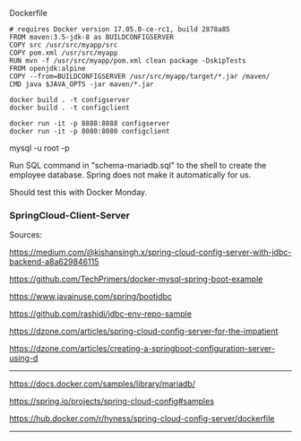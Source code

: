 Dockerfile

```
# requires Docker version 17.05.0-ce-rc1, build 2878a85
FROM maven:3.5-jdk-8 as BUILDCONFIGSERVER
COPY src /usr/src/myapp/src
COPY pom.xml /usr/src/myapp
RUN mvn -f /usr/src/myapp/pom.xml clean package -DskipTests
FROM openjdk:alpine
COPY --from=BUILDCONFIGSERVER /usr/src/myapp/target/*.jar /maven/
CMD java $JAVA_OPTS -jar maven/*.jar
```
```
docker build . -t configserver
docker build . -t configclient

```

``` 
docker run -it -p 8888:8888 configserver
docker run -it -p 8080:8080 configclient

```

mysql -u root -p

Run SQL command in "schema-mariadb.sql" to the shell to create the employee database. Spring does not make it automatically for us. 

Should test this with Docker Monday. 

### SpringCloud-Client-Server

Sources:

https://medium.com/@kishansingh.x/spring-cloud-config-server-with-jdbc-backend-a8a629846115

https://github.com/TechPrimers/docker-mysql-spring-boot-example

https://www.javainuse.com/spring/bootjdbc

https://github.com/rashidi/jdbc-env-repo-sample

https://dzone.com/articles/spring-cloud-config-server-for-the-impatient

https://dzone.com/articles/creating-a-springboot-configuration-server-using-d

-------------------------------------------------------------------


https://docs.docker.com/samples/library/mariadb/

https://spring.io/projects/spring-cloud-config#samples

https://hub.docker.com/r/hyness/spring-cloud-config-server/dockerfile




---------------------------



